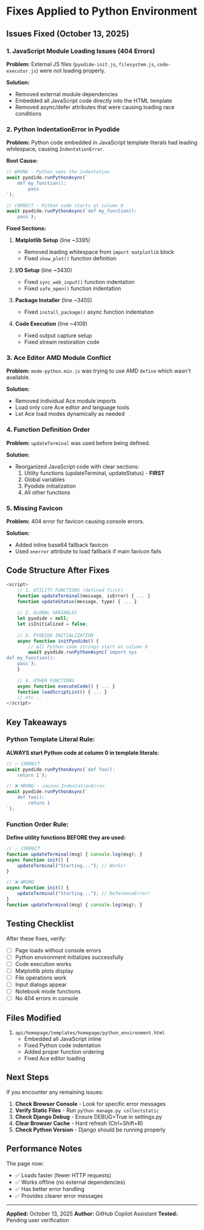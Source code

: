 # Fixes Applied to Python Environment

## Issues Fixed (October 13, 2025)

### 1. JavaScript Module Loading Issues (404 Errors)
**Problem:** External JS files (`pyodide-init.js`, `filesystem.js`, `code-executor.js`) were not loading properly.

**Solution:** 
- Removed external module dependencies
- Embedded all JavaScript code directly into the HTML template
- Removed async/defer attributes that were causing loading race conditions

### 2. Python IndentationError in Pyodide
**Problem:** Python code embedded in JavaScript template literals had leading whitespace, causing `IndentationError`.

**Root Cause:** 
```javascript
// WRONG - Python sees the indentation
await pyodide.runPythonAsync(`
    def my_function():
        pass
`);

// CORRECT - Python code starts at column 0
await pyodide.runPythonAsync(`def my_function():
    pass`);
```

**Fixed Sections:**
1. **Matplotlib Setup** (line ~3395)
   - Removed leading whitespace from `import matplotlib` block
   - Fixed `show_plot()` function definition

2. **I/O Setup** (line ~3430)
   - Fixed `sync_web_input()` function indentation
   - Fixed `safe_open()` function indentation

3. **Package Installer** (line ~3455)
   - Fixed `install_package()` async function indentation

4. **Code Execution** (line ~4109)
   - Fixed output capture setup
   - Fixed stream restoration code

### 3. Ace Editor AMD Module Conflict
**Problem:** `mode-python.min.js` was trying to use AMD `define` which wasn't available.

**Solution:**
- Removed individual Ace module imports
- Load only core Ace editor and language tools
- Let Ace load modes dynamically as needed

### 4. Function Definition Order
**Problem:** `updateTerminal` was used before being defined.

**Solution:**
- Reorganized JavaScript code with clear sections:
  1. Utility functions (updateTerminal, updateStatus) - **FIRST**
  2. Global variables
  3. Pyodide initialization
  4. All other functions

### 5. Missing Favicon
**Problem:** 404 error for favicon causing console errors.

**Solution:**
- Added inline base64 fallback favicon
- Used `onerror` attribute to load fallback if main favicon fails

## Code Structure After Fixes

```javascript
<script>
    // 1. UTILITY FUNCTIONS (defined first)
    function updateTerminal(message, isError) { ... }
    function updateStatus(message, type) { ... }
    
    // 2. GLOBAL VARIABLES
    let pyodide = null;
    let isInitialized = false;
    
    // 3. PYODIDE INITIALIZATION
    async function initPyodide() {
        // All Python code strings start at column 0
        await pyodide.runPythonAsync(`import sys
def my_function():
    pass`);
    }
    
    // 4. OTHER FUNCTIONS
    async function executeCode() { ... }
    function loadScriptList() { ... }
    // etc...
</script>
```

## Key Takeaways

### Python Template Literal Rule:
**ALWAYS start Python code at column 0 in template literals:**
```javascript
// ✅ CORRECT
await pyodide.runPythonAsync(`def foo():
    return 1`);

// ❌ WRONG - causes IndentationError
await pyodide.runPythonAsync(`
    def foo():
        return 1
`);
```

### Function Order Rule:
**Define utility functions BEFORE they are used:**
```javascript
// ✅ CORRECT
function updateTerminal(msg) { console.log(msg); }
async function init() {
    updateTerminal("Starting..."); // Works!
}

// ❌ WRONG
async function init() {
    updateTerminal("Starting..."); // ReferenceError!
}
function updateTerminal(msg) { console.log(msg); }
```

## Testing Checklist

After these fixes, verify:
- [ ] Page loads without console errors
- [ ] Python environment initializes successfully
- [ ] Code execution works
- [ ] Matplotlib plots display
- [ ] File operations work
- [ ] Input dialogs appear
- [ ] Notebook mode functions
- [ ] No 404 errors in console

## Files Modified

1. `api/homepage/templates/homepage/python_environment.html`
   - Embedded all JavaScript inline
   - Fixed Python code indentation
   - Added proper function ordering
   - Fixed Ace editor loading

## Next Steps

If you encounter any remaining issues:

1. **Check Browser Console** - Look for specific error messages
2. **Verify Static Files** - Run `python manage.py collectstatic`
3. **Check Django Debug** - Ensure DEBUG=True in settings.py
4. **Clear Browser Cache** - Hard refresh (Ctrl+Shift+R)
5. **Check Python Version** - Django should be running properly

## Performance Notes

The page now:
- ✅ Loads faster (fewer HTTP requests)
- ✅ Works offline (no external dependencies)
- ✅ Has better error handling
- ✅ Provides clearer error messages

---
**Applied:** October 13, 2025
**Author:** GitHub Copilot Assistant
**Tested:** Pending user verification
